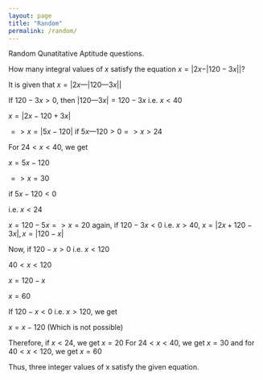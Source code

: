 ```yaml
---
layout: page
title: "Random"
permalink: /random/
---
```

Random Qunatitative Aptitude questions.

How many integral values of $x$ satisfy the equation $x = \vert 2x - \vert 120 - 3x\vert \vert$?

It is given that $x = \vert2x — \vert120 — 3x\vert\vert$

If $120-3x > 0$, then $\vert120—3x\vert = 120-3x$ i.e. $x < 40$

$x=\vert2x-120 + 3x\vert$

$=>x=\vert5x-120\vert$ if $5x — 120 > 0 => x >24$

For $24 < x < 40$, we get

$x = 5x - 120$

$=> x = 30$

if $5x - 120 < 0$

i.e. $x < 24$

$x= 120-5x=>x = 20$ again, if $120 - 3x < 0$ i.e. $x > 40$, $x=\vert2x+ 120-3x\vert, x = \vert120 - x\vert$

Now, if $120 - x > 0$ i.e. $x < 120$

$40 < x < 120$

$x= 120-x$ 

$x = 60$

If $120 - x < 0$ i.e. $x > 120$, we get

$x = x - 120$ (Which is not possible)

Therefore, if $x < 24$, we get $x = 20$ 
For $24 < x < 40$, we get $x = 30$ and for $40 < x < 120$, we get $x = 60$

Thus, three integer values of x satisfy the given equation.

